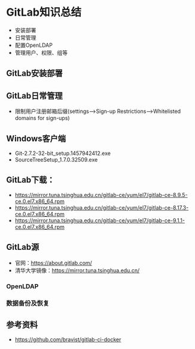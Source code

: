 # GitLab知识总结
- 安装部署
- 日常管理
- 配置OpenLDAP
- 管理用户、权限、组等

## GitLab安装部署
## GitLab日常管理
- 限制用户注册邮箱后缀(settings-->Sign-up Restrictions-->Whitelisted domains for sign-ups)

## Windows客户端
  - Git-2.7.2-32-bit_setup.1457942412.exe
  - SourceTreeSetup_1.7.0.32509.exe
## GitLab下载：
  - https://mirror.tuna.tsinghua.edu.cn/gitlab-ce/yum/el7/gitlab-ce-8.9.5-ce.0.el7.x86_64.rpm
  - https://mirror.tuna.tsinghua.edu.cn/gitlab-ce/yum/el7/gitlab-ce-8.17.3-ce.0.el7.x86_64.rpm
  - https://mirror.tuna.tsinghua.edu.cn/gitlab-ce/yum/el7/gitlab-ce-9.1.1-ce.0.el7.x86_64.rpm
	
## GitLab源
  - 官网：https://about.gitlab.com/
  - 清华大学镜像：https://mirror.tuna.tsinghua.edu.cn/
  
### OpenLDAP
### 数据备份及恢复
## 参考资料
- https://github.com/bravist/gitlab-ci-docker

